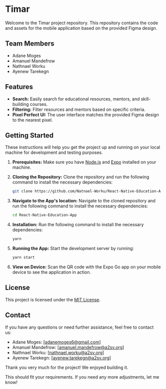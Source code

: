 

# Timar

Welcome to the Timar project repository. This repository contains the code and assets for the mobile application based on the provided Figma design.

## Team Members

- Adane Moges
- Amanuel Mandefrow
- Nathnael Worku
- Ayenew Tarekegn

## Features

- **Search:** Easily search for educational resources, mentors, and skill-building courses.
- **Filtering:** Filter resources and mentors based on specific criteria.
- **Pixel Perfect UI:** The user interface matches the provided Figma design to the nearest pixel.

## Getting Started

These instructions will help you get the project up and running on your local machine for development and testing purposes.

1. **Prerequisites:** Make sure you have [Node.js](https://nodejs.org/) and [Expo](https://expo.io/) installed on your machine.

2. **Cloning the Repository:** Clone the repository and run the following command to install the necessary dependencies:

   ```bash
   git clone https://github.com/Natnael-Worku/React-Native-Education-App.git
   ```

3. **Navigate to the App's location:** Navigate to the cloned repository and run the following command to install the necessary dependencies:

   ```bash
   cd React-Native-Education-App
   ```

4. **Installation:** Run the following command to install the necessary dependencies:

   ```bash
   yarn
   ```

5. **Running the App:** Start the development server by running:

   ```bash
   yarn start
   ```

6. **View on Device:** Scan the QR code with the Expo Go app on your mobile device to see the application in action.

## License

This project is licensed under the [MIT License](LICENSE).

## Contact

If you have any questions or need further assistance, feel free to contact us:

- Adane Moges: [adanemoges6@gmail.com]
- Amanuel Mandefrow: [amanuel.mandefrow@a2sv.org]
- Nathnael Worku: [nathnael.worku@a2sv.org]
- Ayenew Tarekegn: [ayenew.tarekegn@a2sv.org]

Thank you very much for the project! We enjoyed building it.



This should fit your requirements. If you need any more adjustments, let me know!
